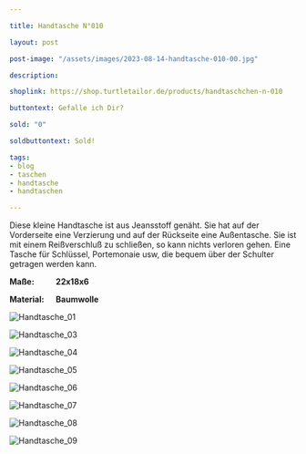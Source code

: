 ```yaml
---

title: Handtasche N°010

layout: post

post-image: "/assets/images/2023-08-14-handtasche-010-00.jpg"

description:

shoplink: https://shop.turtletailor.de/products/handtaschchen-n-010

buttontext: Gefalle ich Dir?

sold: "0"

soldbuttontext: Sold!

tags:
- blog
- taschen
- handtasche
- handtaschen

---
```

Diese kleine Handtasche ist aus Jeansstoff genäht. Sie hat auf der Vorderseite eine Verzierung und auf der Rückseite eine Außentasche. Sie ist mit einem Reißverschluß zu schließen, so kann nichts verloren gehen. Eine Tasche für Schlüssel, Portemonaie usw, die bequem über der Schulter getragen werden kann.




**Maße: &emsp; &emsp; 22x18x6**

**Material: &emsp; Baumwolle**

![Handtasche_01](/assets/images/2023-08-14-handtasche-010-01.jpg)<br>

![Handtasche_03](/assets/images/2023-08-14-handtasche-010-03.jpg)<br>

![Handtasche_04](/assets/images/2023-08-14-handtasche-010-04.jpg)<br>

![Handtasche_05](/assets/images/2023-08-14-handtasche-010-05.jpg)<br>

![Handtasche_06](/assets/images/2023-08-14-handtasche-010-06.jpg)<br>

![Handtasche_07](/assets/images/2023-08-14-handtasche-010-07.jpg)<br>

![Handtasche_08](/assets/images/2023-08-14-handtasche-010-08.jpg)<br>

![Handtasche_09](/assets/images/2023-08-14-handtasche-010-09.jpg)